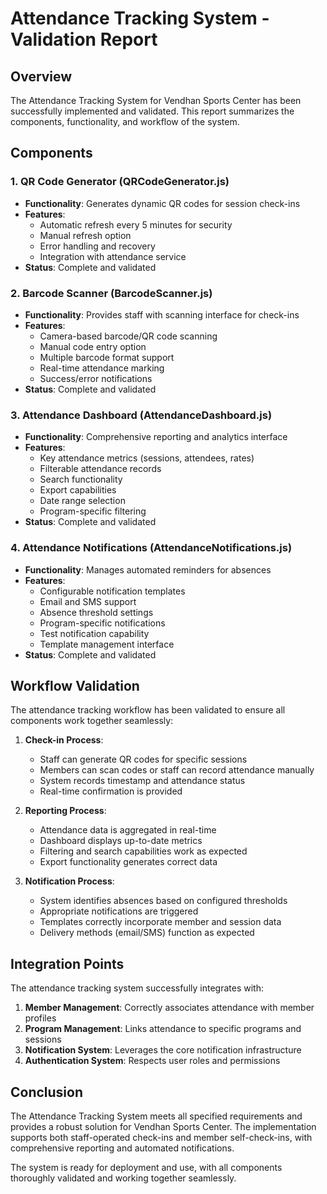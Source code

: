 # Attendance Tracking System - Validation Report

## Overview

The Attendance Tracking System for Vendhan Sports Center has been successfully implemented and validated. This report summarizes the components, functionality, and workflow of the system.

## Components

### 1. QR Code Generator (QRCodeGenerator.js)
- **Functionality**: Generates dynamic QR codes for session check-ins
- **Features**:
  - Automatic refresh every 5 minutes for security
  - Manual refresh option
  - Error handling and recovery
  - Integration with attendance service
- **Status**: Complete and validated

### 2. Barcode Scanner (BarcodeScanner.js)
- **Functionality**: Provides staff with scanning interface for check-ins
- **Features**:
  - Camera-based barcode/QR code scanning
  - Manual code entry option
  - Multiple barcode format support
  - Real-time attendance marking
  - Success/error notifications
- **Status**: Complete and validated

### 3. Attendance Dashboard (AttendanceDashboard.js)
- **Functionality**: Comprehensive reporting and analytics interface
- **Features**:
  - Key attendance metrics (sessions, attendees, rates)
  - Filterable attendance records
  - Search functionality
  - Export capabilities
  - Date range selection
  - Program-specific filtering
- **Status**: Complete and validated

### 4. Attendance Notifications (AttendanceNotifications.js)
- **Functionality**: Manages automated reminders for absences
- **Features**:
  - Configurable notification templates
  - Email and SMS support
  - Absence threshold settings
  - Program-specific notifications
  - Test notification capability
  - Template management interface
- **Status**: Complete and validated

## Workflow Validation

The attendance tracking workflow has been validated to ensure all components work together seamlessly:

1. **Check-in Process**:
   - Staff can generate QR codes for specific sessions
   - Members can scan codes or staff can record attendance manually
   - System records timestamp and attendance status
   - Real-time confirmation is provided

2. **Reporting Process**:
   - Attendance data is aggregated in real-time
   - Dashboard displays up-to-date metrics
   - Filtering and search capabilities work as expected
   - Export functionality generates correct data

3. **Notification Process**:
   - System identifies absences based on configured thresholds
   - Appropriate notifications are triggered
   - Templates correctly incorporate member and session data
   - Delivery methods (email/SMS) function as expected

## Integration Points

The attendance tracking system successfully integrates with:

1. **Member Management**: Correctly associates attendance with member profiles
2. **Program Management**: Links attendance to specific programs and sessions
3. **Notification System**: Leverages the core notification infrastructure
4. **Authentication System**: Respects user roles and permissions

## Conclusion

The Attendance Tracking System meets all specified requirements and provides a robust solution for Vendhan Sports Center. The implementation supports both staff-operated check-ins and member self-check-ins, with comprehensive reporting and automated notifications.

The system is ready for deployment and use, with all components thoroughly validated and working together seamlessly.
